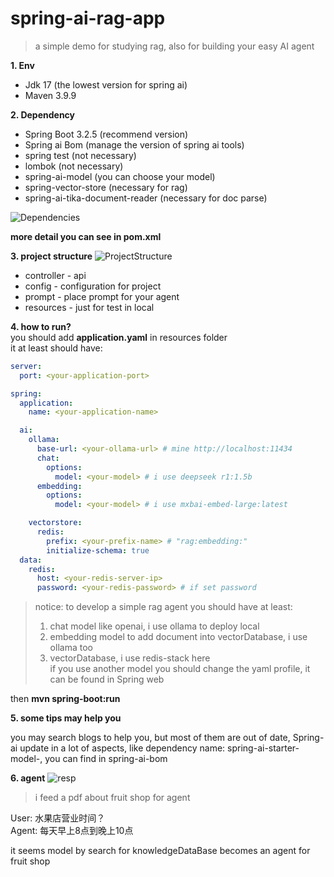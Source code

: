 # spring-ai-rag-app
> a simple demo for studying rag, also for building your easy AI agent

**1. Env**  
- Jdk 17 (the lowest version for spring ai)
- Maven 3.9.9

**2. Dependency**
- Spring Boot 3.2.5 (recommend version)
- Spring ai Bom (manage the version of spring ai tools)
- spring test (not necessary)
- lombok (not necessary)
- spring-ai-model (you can choose your model)
- spring-vector-store (necessary for rag)
- spring-ai-tika-document-reader (necessary for doc parse)

![Dependencies](https://yyhyy-blog.oss-cn-shanghai.aliyuncs.com/3ef2eed336029bd008f0e280b609612.png)

**more detail you can see in pom.xml**

**3. project structure**
![ProjectStructure](https://yyhyy-blog.oss-cn-shanghai.aliyuncs.com/3388ff35bef2b47b6c30b6580516a56.png)

- controller - api
- config - configuration for project
- prompt - place prompt for your agent
- resources - just for test in local

**4. how to run?**  
you should add **application.yaml** in resources folder  
it at least should have:
```yaml
server:
  port: <your-application-port>

spring:
  application:
    name: <your-application-name>

  ai:
    ollama:
      base-url: <your-ollama-url> # mine http://localhost:11434
      chat:
        options:
          model: <your-model> # i use deepseek r1:1.5b
      embedding:
        options:
          model: <your-model> # i use mxbai-embed-large:latest

    vectorstore:
      redis:
        prefix: <your-prefix-name> # "rag:embedding:"
        initialize-schema: true
  data:
    redis:
      host: <your-redis-server-ip>
      password: <your-redis-password> # if set password
```

> notice: to develop a simple rag agent you should have at least:
> 1. chat model like openai, i use ollama to deploy local
> 2. embedding model to add document into vectorDatabase, i use ollama too
> 3. vectorDatabase, i use redis-stack here  
> if you use another model you should change the yaml profile, it can be found in Spring web

then **mvn spring-boot:run**

**5. some tips may help you**

you may search blogs to help you, but most of them are out of date,
Spring-ai update in a lot of aspects, like dependency name:
spring-ai-starter-model-<model-name>, you can find in spring-ai-bom

**6. agent**
![resp](https://yyhyy-blog.oss-cn-shanghai.aliyuncs.com/c3f4d6ddd910e2d4cd6f8ab47211c4a.png)
> i feed a pdf about fruit shop for agent

User: 水果店营业时间？  
Agent: 每天早上8点到晚上10点

it seems model by search for knowledgeDataBase becomes an agent for fruit shop
